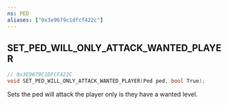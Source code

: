 ```yaml
---
ns: PED
aliases: ["0x3e9679c1dfcf422c"]
---
```

## SET_PED_WILL_ONLY_ATTACK_WANTED_PLAYER

```c
// 0x3E9679C1DFCF422C
void SET_PED_WILL_ONLY_ATTACK_WANTED_PLAYER(Ped ped, bool True);
```

Sets the ped will attack the player only is they have a wanted level.

